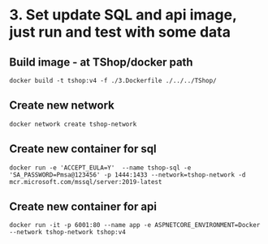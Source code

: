 # 3. Set update SQL and api image, just run and test with some data
## Build image - at TShop/docker path
    docker build -t tshop:v4 -f ./3.Dockerfile ./../../TShop/ 
## Create new network
    docker network create tshop-network
## Create new container for sql
    docker run -e 'ACCEPT_EULA=Y'  --name tshop-sql -e 'SA_PASSWORD=Pmsa@123456' -p 1444:1433 --network=tshop-network -d mcr.microsoft.com/mssql/server:2019-latest
## Create new container for api
    docker run -it -p 6001:80 --name app -e ASPNETCORE_ENVIRONMENT=Docker --network tshop-network tshop:v4